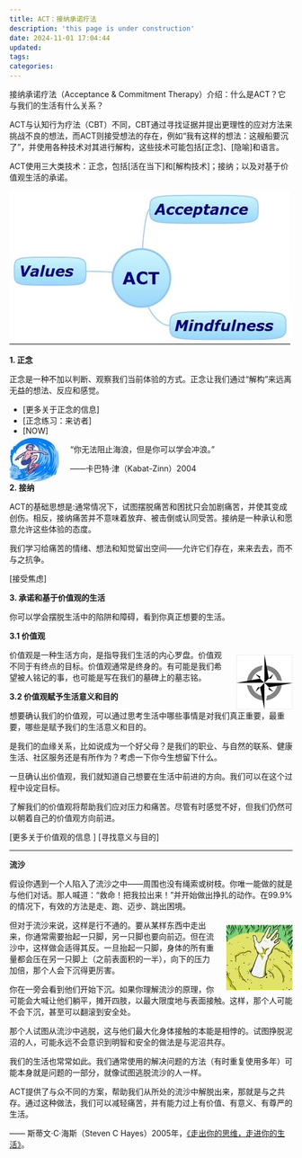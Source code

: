 ```yaml
---
title: ACT：接纳承诺疗法
description: 'this page is under construction'
date: 2024-11-01 17:04:44
updated:
tags:
categories:
---
```

接纳承诺疗法（Acceptance & Commitment Therapy）介绍：什么是ACT？它与我们的生活有什么关系？

ACT与认知行为疗法（CBT）不同，CBT通过寻找证据并提出更理性的应对方法来挑战不良的想法，而ACT则接受想法的存在，例如“我有这样的想法：这艘船要沉了”，并使用各种技术对其进行解构，这些技术可能包括[正念]、[隐喻]和语言。

ACT使用三大类技术：正念，包括[活在当下]和[解构技术]；接纳；以及对基于价值观生活的承诺。

<img src="/images/getselfhelp/act2.jpg" />

**1. 正念**

正念是一种不加以判断、观察我们当前体验的方式。正念让我们通过“解构”来远离无益的想法、反应和感觉。

 * [更多关于正念的信息]  
 * [正念练习：来访者]
 * [NOW]

<img src="/images/getselfhelp/surf.jpg" style="float: left; margin-right: 20px;margin-top:-10px;margin-bottom:-10px" />

“你无法阻止海浪，但是你可以学会冲浪。”  

——卡巴特·津（Kabat-Zinn）2004

**2. 接纳**

ACT的基础思想是:通常情况下，试图摆脱痛苦和困扰只会加剧痛苦，并使其变成创伤。相反，接纳痛苦并不意味着放弃、被击倒或认同受苦。接纳是一种承认和愿意允许这些体验的态度。

我们学习给痛苦的情绪、想法和知觉留出空间——允许它们存在，来来去去，而不与之抗争。

[接受焦虑]

**3. 承诺和基于价值观的生活**

你可以学会摆脱生活中的陷阱和障碍，看到你真正想要的生活。

  **3.1 价值观**

<img src="/images/getselfhelp/compass.jpg" style="float: right; margin-left: 20px;margin-top:10px;" />

价值观是一种生活方向，是指导我们生活的内心罗盘。价值观不同于有终点的目标。价值观通常是终身的。有可能是我们希望被人铭记的事，也可能是写在我们的墓碑上的墓志铭。

  **3.2 价值观赋予生活意义和目的**

想要确认我们的价值观，可以通过思考生活中哪些事情是对我们真正重要，最重要，哪些是赋予我们的生活意义和目的。

是我们的血缘关系，比如说成为一个好父母？是我们的职业、与自然的联系、健康生活、社区服务还是有所作为？考虑一下你今生想留下什么。

一旦确认出价值观，我们就知道自己想要在生活中前进的方向。我们可以在这个过程中设定目标。

了解我们的价值观将帮助我们应对压力和痛苦。尽管有时感觉不好，但我们仍然可以朝着自己的价值观方向前进。

[更多关于价值观的信息 ] 
[寻找意义与目的]

---

**流沙**

假设你遇到一个人陷入了流沙之中——周围也没有绳索或树枝。你唯一能做的就是与他们对话。那人喊道：“救命！把我拉出来！”并开始做出挣扎的动作。在99.9%的情况下，有效的方法是走、跑、迈步、跳出困境。

<img src="/images/getselfhelp/quicksand2.jpg" style="float: right; margin-left: 20px;margin-top:10px;" />但对于流沙来说，这样是行不通的。要从某样东西中走出来，你通常需要抬起一只脚，另一只脚也要向前迈。但在流沙中，这样做会适得其反。一旦抬起一只脚，身体的所有重量都会压在另一只脚上（之前表面积的一半），向下的压力加倍，那个人会下沉得更厉害。

你在一旁会看到他们开始下沉。如果你理解流沙的原理，你可能会大喊让他们躺平，摊开四肢，以最大限度地与表面接触。这样，那个人可能不会下沉，甚至可以翻滚到安全处。

那个人试图从流沙中逃脱，这与他们最大化身体接触的本能是相悖的。试图挣脱泥沼的人，可能永远不会意识到明智和安全的做法是与泥沼共存。

我们的生活也常常如此。我们通常使用的解决问题的方法（有时重复使用多年）可能本身就是问题的一部分，就像试图逃脱流沙的人一样。

ACT提供了与众不同的方案，帮助我们从所处的流沙中解脱出来，那就是与之共存。通过这种做法，我们可以减轻痛苦，并有能力过上有价值、有意义、有尊严的生活。

—— 斯蒂文·C·海斯（Steven C Hayes）2005年，[《走出你的思维，走进你的生活》](https://www.amazon.com/Get-Your-Mind-Into-Life/dp/1572244259)。